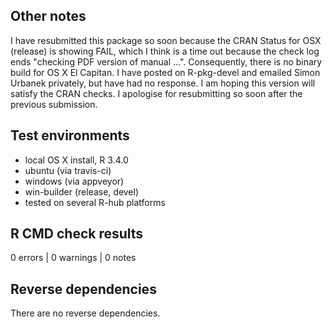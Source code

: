 ## Other notes

I have resubmitted this package so soon because the CRAN Status for OSX (release) is showing FAIL, which I think is a time out because the check log ends "checking PDF version of manual ...". Consequently, there is no binary build for OS X El Capitan. I have posted on R-pkg-devel and emailed Simon Urbanek privately, but have had no response. I am hoping this version will satisfy the CRAN checks. I apologise for resubmitting so soon after the previous submission.

## Test environments

* local OS X install, R 3.4.0
* ubuntu (via travis-ci)
* windows (via appveyor)
* win-builder (release, devel)
* tested on several R-hub platforms

## R CMD check results

0 errors | 0 warnings | 0 notes

## Reverse dependencies

There are no reverse dependencies.
